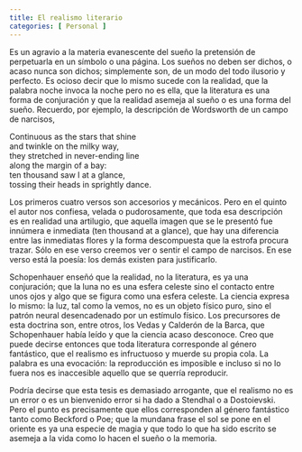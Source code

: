 ```yaml
---
title: El realismo literario 
categories: [ Personal ]
---
```


Es un agravio a la materia evanescente del sueño la pretensión de perpetuarla en
un símbolo o una página. Los sueños no deben ser dichos, o acaso nunca son
dichos; simplemente son, de un modo del todo ilusorio y perfecto. Es ocioso
decir que lo mismo sucede con la realidad, que la palabra noche invoca la noche
pero no es ella, que la literatura es una forma de conjuración y que la realidad
asemeja al sueño o es una forma del sueño. Recuerdo, por ejemplo, la descripción
de Wordsworth de un campo de narcisos,

Continuous as the stars that shine<br>
and twinkle on the milky way,<br>
they stretched in never-ending line<br>
along the margin of a bay:<br>
ten thousand saw I at a glance,<br>
tossing their heads in sprightly dance.


Los primeros cuatro versos son accesorios y mecánicos. Pero en el quinto el
autor nos confiesa, velada o pudorosamente, que toda esa descripción es en
realidad una artilugio, que aquella imagen que se le presentó fue innúmera e
inmediata (ten thousand at a glance), que hay una diferencia entre las
inmediatas flores y la forma descompuesta que la estrofa procura trazar. Sólo en
ese verso creemos ver o sentir el campo de narcisos. En ese verso está la
poesía: los demás existen para justificarlo. 

Schopenhauer enseñó que la realidad, no la literatura, es ya una conjuración;
que la luna no es una esfera celeste sino el contacto entre unos ojos y algo que
se figura como una esfera celeste. La ciencia expresa lo mismo: la luz, tal como
la vemos, no es un objeto físico puro, sino el patrón neural desencadenado por
un estímulo físico. Los precursores de esta doctrina son, entre otros, los Vedas
y Calderón de la Barca, que Schopenhauer había leído y que la ciencia acaso
desconoce. Creo que puede decirse entonces que toda literatura corresponde al
género fantástico, que el realismo es infructuoso y muerde su propia cola. La
palabra es una evocación: la reproducción es imposible e incluso si no lo fuera
nos es inaccesible aquello que se querría reproducir.

Podría decirse que esta tesis es demasiado arrogante, que el realismo no es un
error o es un bienvenido error si ha dado a Stendhal o a Dostoievski. Pero el
punto es precisamente que ellos corresponden al género fantástico tanto como
Beckford o Poe; que la mundana frase el sol se pone en el oriente es ya una
especie de magia y que todo lo que ha sido escrito se asemeja a la vida como lo
hacen el sueño o la memoria.
